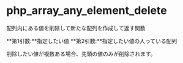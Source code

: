 # php_array_any_element_delete
配列内にある値を削除して新たな配列を作成して返す関数

**第1引数:**指定したい値
**第2引数:**指定したい値の入っている配列

削除したい値が複数ある場合、先頭の値のみが削除されます。

